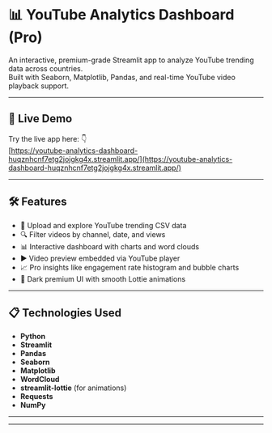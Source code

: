 # 📊 YouTube Analytics Dashboard (Pro)

An interactive, premium-grade Streamlit app to analyze YouTube trending data across countries.  
Built with Seaborn, Matplotlib, Pandas, and real-time YouTube video playback support.

---

## 🚀 Live Demo

Try the live app here: 👇  
[https://youtube-analytics-dashboard-huqznhcnf7etg2jojgkg4x.streamlit.app/](https://youtube-analytics-dashboard-huqznhcnf7etg2jojgkg4x.streamlit.app/)

---

## 🛠 Features

- 📁 Upload and explore YouTube trending CSV data  
- 🔍 Filter videos by channel, date, and views  
- 📊 Interactive dashboard with charts and word clouds  
- ▶️ Video preview embedded via YouTube player  
- 📈 Pro insights like engagement rate histogram and bubble charts  
- 🌙 Dark premium UI with smooth Lottie animations  

---

## 📋 Technologies Used

- **Python**
- **Streamlit**
- **Pandas**
- **Seaborn**
- **Matplotlib**
- **WordCloud**
- **streamlit-lottie** (for animations)
- **Requests**
- **NumPy**


---

---


